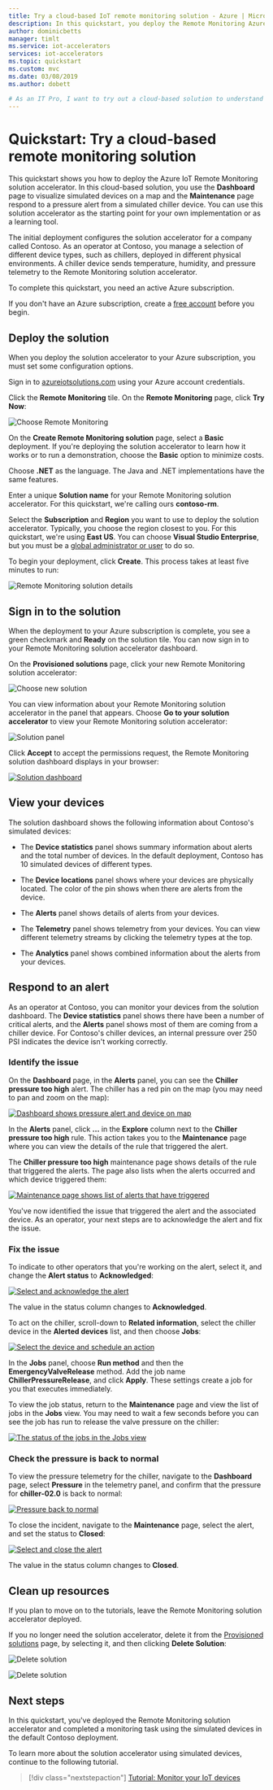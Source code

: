 ```yaml
---
title: Try a cloud-based IoT remote monitoring solution - Azure | Microsoft Docs
description: In this quickstart, you deploy the Remote Monitoring Azure IoT solution accelerator, and sign in to and use the solution dashboard.
author: dominicbetts
manager: timlt
ms.service: iot-accelerators
services: iot-accelerators
ms.topic: quickstart
ms.custom: mvc
ms.date: 03/08/2019
ms.author: dobett

# As an IT Pro, I want to try out a cloud-based solution to understand how I can monitor my IoT devices.
---
```


# Quickstart: Try a cloud-based remote monitoring solution

This quickstart shows you how to deploy the Azure IoT Remote Monitoring solution accelerator. In this cloud-based solution, you use the **Dashboard** page to visualize simulated devices on a map and the **Maintenance** page respond to a pressure alert from a simulated chiller device. You can use this solution accelerator as the starting point for your own implementation or as a learning tool.

The initial deployment configures the solution accelerator for a company called Contoso. As an operator at Contoso, you manage a selection of different device types, such as chillers, deployed in different physical environments. A chiller device sends temperature, humidity, and pressure telemetry to the Remote Monitoring solution accelerator.

To complete this quickstart, you need an active Azure subscription.

If you don't have an Azure subscription, create a [free account](https://azure.microsoft.com/free/?WT.mc_id=A261C142F) before you begin.

## Deploy the solution

When you deploy the solution accelerator to your Azure subscription, you must set some configuration options.

Sign in to [azureiotsolutions.com](https://www.azureiotsolutions.com/Accelerators) using your Azure account credentials.

Click the **Remote Monitoring** tile. On the **Remote Monitoring** page, click **Try Now**:

![Choose Remote Monitoring](./media/quickstart-remote-monitoring-deploy/remotemonitoring.png)

On the **Create Remote Monitoring solution** page, select a **Basic** deployment. If you're deploying the solution accelerator to learn how it works or to run a demonstration, choose the **Basic** option to minimize costs.

Choose **.NET** as the language. The Java and .NET implementations have the same features.

Enter a unique **Solution name** for your Remote Monitoring solution accelerator. For this quickstart, we're calling ours **contoso-rm**.

Select the **Subscription** and **Region** you want to use to deploy the solution accelerator. Typically, you choose the region closest to you. For this quickstart, we're using **East US**.
You can choose **Visual Studio Enterprise**, but you must be a [global administrator or user](iot-accelerators-permissions.md) to do so.

To begin your deployment, click **Create**. This process takes at least five minutes to run:

![Remote Monitoring solution details](./media/quickstart-remote-monitoring-deploy/createform.png)

## Sign in to the solution

When the deployment to your Azure subscription is complete, you see a green checkmark and **Ready** on the solution tile. You can now sign in to your Remote Monitoring solution accelerator dashboard.

On the **Provisioned solutions** page, click your new Remote Monitoring solution accelerator:

![Choose new solution](./media/quickstart-remote-monitoring-deploy/choosenew.png)

You can view information about your Remote Monitoring solution accelerator in the panel that appears. Choose **Go to your solution accelerator** to view your Remote Monitoring solution accelerator:

![Solution panel](./media/quickstart-remote-monitoring-deploy/solutionpanel.png)

Click **Accept** to accept the permissions request, the Remote Monitoring solution dashboard displays in your browser:

[![Solution dashboard](./media/quickstart-remote-monitoring-deploy/solutiondashboard-inline.png)](./media/quickstart-remote-monitoring-deploy/solutiondashboard-expanded.png#lightbox)

## View your devices

The solution dashboard shows the following information about Contoso's simulated devices:

* The **Device statistics** panel shows summary information about alerts and the total number of devices. In the default deployment, Contoso has 10 simulated devices of different types.

* The **Device locations** panel shows where your devices are physically located. The color of the pin shows when there are alerts from the device.

* The **Alerts** panel shows details of alerts from your devices.

* The **Telemetry** panel shows telemetry from your devices. You can view different telemetry streams by clicking the telemetry types at the top.

* The **Analytics** panel shows combined information about the alerts from your devices.

## Respond to an alert

As an operator at Contoso, you can monitor your devices from the solution dashboard. The **Device statistics** panel shows there have been a number of critical alerts, and the **Alerts** panel shows most of them are coming from a chiller device. For Contoso's chiller devices, an internal pressure over 250 PSI indicates the device isn't working correctly.

### Identify the issue

On the **Dashboard** page, in the **Alerts** panel, you can see the **Chiller pressure too high** alert. The chiller has a red pin on the map (you may need to pan and zoom on the map):

[![Dashboard shows pressure alert and device on map](./media/quickstart-remote-monitoring-deploy/dashboardalarm-inline.png)](./media/quickstart-remote-monitoring-deploy/dashboardalarm-expanded.png#lightbox)

In the **Alerts** panel, click **...** in the **Explore** column next to the **Chiller pressure too high** rule. This action takes you to the **Maintenance** page where you can view the details of the rule that triggered the alert.

The **Chiller pressure too high** maintenance page shows details of the rule that triggered the alerts. The page also lists when the alerts occurred and which device triggered them:

[![Maintenance page shows list of alerts that have triggered](./media/quickstart-remote-monitoring-deploy/maintenancealarmlist-inline.png)](./media/quickstart-remote-monitoring-deploy/maintenancealarmlist-expanded.png#lightbox)

You've now identified the issue that triggered the alert and the associated device. As an operator, your next steps are to acknowledge the alert and fix the issue.

### Fix the issue

To indicate to other operators that you're working on the alert, select it, and change the **Alert status** to **Acknowledged**:

[![Select and acknowledge the alert](./media/quickstart-remote-monitoring-deploy/maintenanceacknowledge-inline.png)](./media/quickstart-remote-monitoring-deploy/maintenanceacknowledge-expanded.png#lightbox)

The value in the status column changes to **Acknowledged**.

To act on the chiller, scroll-down to **Related information**, select the chiller device in the **Alerted devices** list, and then choose **Jobs**:

[![Select the device and schedule an action](./media/quickstart-remote-monitoring-deploy/maintenanceschedule-inline.png)](./media/quickstart-remote-monitoring-deploy/maintenanceschedule-expanded.png#lightbox)

In the **Jobs** panel, choose **Run method** and then the **EmergencyValveRelease** method. Add the job name **ChillerPressureRelease**, and click **Apply**. These settings create a job for you that executes immediately.

To view the job status, return to the **Maintenance** page and view the list of jobs in the **Jobs** view. You may need to wait a few seconds before you can see the job has run to release the valve pressure on the chiller:

[![The status of the jobs in the Jobs view](./media/quickstart-remote-monitoring-deploy/maintenancerunningjob-inline.png)](./media/quickstart-remote-monitoring-deploy/maintenancerunningjob-expanded.png#lightbox)

### Check the pressure is back to normal

To view the pressure telemetry for the chiller, navigate to the **Dashboard** page, select **Pressure** in the telemetry panel, and confirm that the pressure for **chiller-02.0** is back to normal:

[![Pressure back to normal](./media/quickstart-remote-monitoring-deploy/pressurenormal-inline.png)](./media/quickstart-remote-monitoring-deploy/pressurenormal-expanded.png#lightbox)

To close the incident, navigate to the **Maintenance** page, select the alert, and set the status to **Closed**:

[![Select and close the alert](./media/quickstart-remote-monitoring-deploy/maintenanceclose-inline.png)](./media/quickstart-remote-monitoring-deploy/maintenanceclose-expanded.png#lightbox)

The value in the status column changes to **Closed**.

## Clean up resources

If you plan to move on to the tutorials, leave the Remote Monitoring solution accelerator deployed.

If you no longer need the solution accelerator, delete it from the [Provisioned solutions](https://www.azureiotsolutions.com/Accelerators#dashboard) page, by selecting it, and then clicking **Delete Solution**:

![Delete solution](media/quickstart-remote-monitoring-deploy/deletesolution.png)


![Delete solution](media/quickstart-remote-monitoring-deploy/deletesolution-page.png)

## Next steps

In this quickstart, you've deployed the Remote Monitoring solution accelerator and completed a monitoring task using the simulated devices in the default Contoso deployment.

To learn more about the solution accelerator using simulated devices, continue to the following tutorial.

> [!div class="nextstepaction"]
> [Tutorial: Monitor your IoT devices](iot-accelerators-remote-monitoring-monitor.md)